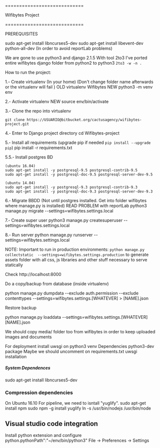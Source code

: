 ============================         
                                
 Wifibytes Project

============================

PREREQUISITES

sudo apt-get install libncurses5-dev
sudo apt-get install libevent-dev python-all-dev (In order to avoid reportLab problems)

We are gone to use python3  and django 2.1.5
With tool 2to3 I've ported entire wifibytes django folder from python2 to python3 `2to3 -w -n .`

How to run the project:

1.- Create virtualenv (In your home) (Don't change folder name afterwards or the virtualenv will fail )
    OLD virtualenv Wifibytes
    NEW python3 -m venv env

2.- Activate virtualenv
    NEW source env/bin/activate
    

3.- Clone the repo into virtualenv
    
    git clone https://USUARIO@bitbucket.org/cactusagency/wifibytes-project.git

4.- Enter to Django project directory
    cd Wifibytes-project

5.- Install all requirements (upgrade pip if needed `pip install --upgrade pip`)
    pip install -r requirements.txt

5.5.- Install postgres BD
    
    (ubuntu 16.04)
    sudo apt-get install -y postgresql-9.5 postgresql-contrib-9.5 
    sudo apt-get install -y postgresql-doc-9.5 postgresql-server-dev-9.5
    
    (ubuntu 14.04)
    sudo apt-get install -y postgresql-9.3 postgresql-contrib-9.3
    sudo apt-get install -y postgresql-doc-9.3 postgresql-server-dev-9.3

6.- Migrate BBDD (Not until postgres installed. Get into folder wifibytes where manage.py is installed) READ PROBLEM with reportLab
    python3 manage.py migrate --settings=wifibytes.settings.local

7.- Create super user
    python3 manage.py createsuperuser --settings=wifibytes.settings.local

8.- Run server
    python manage.py runserver --settings=wifibytes.settings.local

NOTE: Important to run in production environments:
`python manage.py collectstatic  --settings=wifibytes.settings.production`
to generate assets folder with all css, js libraries and other stuff necessary to serve statically

Check http://localhost:8000


Do a copy/backup from database (inside virtualenv)

 python manage.py dumpdata --exclude auth.permission --exclude contenttypes --settings=wifibytes.settings.[WHATEVER] > [NAME].json


Restore backup 

 python manage.py loaddata --settings=wifibytes.settings.[WHATEVER]  [NAME].json

We should copy media/ folder too from wifibytes in order to keep uploaded images and documents


For deployment install uwsgi on python3 venv 
Dependencies python3-dev package
Maybe we should uncomment on requirements.txt uwsgi installation

##### System Dependences
sudo apt-get install libncurses5-dev

### Compression dependencies

On Ubuntu 16.10
For pipeline, we need to isntall "yuglify".
sudo apt-get install npm
sudo npm -g install yuglify
ln -s /usr/bin/nodejs /usr/bin/node 

## Visual studio code integration ##

Install python extension and configure python.pythonPath":"~/env/bin/python3"
File -> Preferences -> Settings